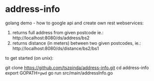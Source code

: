 address-info
============

golang demo - how to google api and create own rest webservices:

1. returns full address from given postcode ie.: http://localhost:8080/ds/address/bs2
2. returns distance (in meters) between two given postcodes, ie.: http://localhost:8080/ds/distance/bs2/bs1


to get started (on unix):

git clone https://github.com/tszpinda/address-info.git
cd address-info
export GOPATH=`pwd`
go run src/main/addressInfo.go
